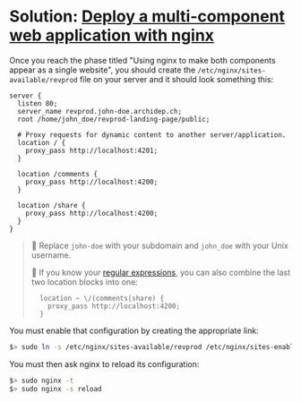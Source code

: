 # Solution: [Deploy a multi-component web application with nginx](./revprod-deployment.md)

<!-- START doctoc -->
<!-- END doctoc -->

Once you reach the phase titled "Using nginx to make both components appear as a single website", you should
create the `/etc/nginx/sites-available/revprod` file on your server and it should
look something this:

```
server {
  listen 80;
  server_name revprod.john-doe.archidep.ch;
  root /home/john_doe/revprod-landing-page/public;

  # Proxy requests for dynamic content to another server/application.
  location / {
    proxy_pass http://localhost:4201;
  }

  location /comments {
    proxy_pass http://localhost:4200;
  }

  location /share {
    proxy_pass http://localhost:4200;
  }
}
```

> :gem: Replace `john-doe` with your subdomain and `john_doe` with your Unix
> username.
>
> :space_invader: If you know your [regular expressions][regexp], you can also
> combine the last two location blocks into one:
>
> ```
>   location ~ \/(comments|share) {
>     proxy_pass http://localhost:4200;
>   }
> ```

You must enable that configuration by creating the appropriate link:

```bash
$> sudo ln -s /etc/nginx/sites-available/revprod /etc/nginx/sites-enabled/revprod
```

You must then ask nginx to reload its configuration:

```bash
$> sudo nginx -t
$> sudo nginx -s reload
```

[regexp]: https://en.wikipedia.org/wiki/Regular_expression
